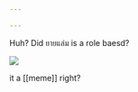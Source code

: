 ```yaml
---

---
```


Huh? Did ยายแล่ม is a role baesd?

<img src="{{ site.baseurl }}/assets/Screenshot 2024-03-29 170242.png"/>

it a [[meme]] right?